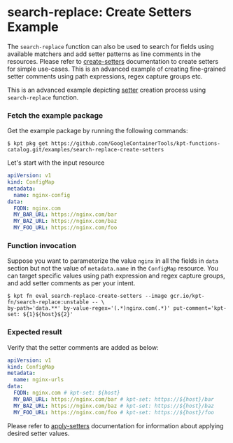# search-replace: Create Setters Example

The `search-replace` function can also be used to search for fields using available matchers
and add setter patterns as line comments in the resources. Please refer to [create-setters] 
documentation to create setters for simple use-cases. This is an advanced example
of creating fine-grained setter comments using path expressions, regex capture groups etc.

This is an advanced example depicting [setter] creation process using `search-replace` function.

### Fetch the example package

Get the example package by running the following commands:

```shell
$ kpt pkg get https://github.com/GoogleContainerTools/kpt-functions-catalog.git/examples/search-replace-create-setters
```

Let's start with the input resource

```yaml
apiVersion: v1
kind: ConfigMap
metadata:
  name: nginx-config
data:
  FQDN: nginx.com
  MY_BAR_URL: https://nginx.com/bar
  MY_BAZ_URL: https://nginx.com/baz
  MY_FOO_URL: https://nginx.com/foo
```

### Function invocation

Suppose you want to parameterize the value `nginx` in all the fields in `data` 
section but not the value of `metadata.name` in the `ConfigMap` resource.
You can target specific values using path expression and regex capture groups, 
and add setter comments as per your intent.

```shell
$ kpt fn eval search-replace-create-setters --image gcr.io/kpt-fn/search-replace:unstable -- \
by-path='data.**' by-value-regex='(.*)nginx.com(.*)' put-comment='kpt-set: ${1}${host}${2}'
```

### Expected result

Verify that the setter comments are added as below:

```yaml
apiVersion: v1
kind: ConfigMap
metadata:
  name: nginx-urls
data:
  FQDN: nginx.com # kpt-set: ${host}
  MY_BAR_URL: https://nginx.com/bar # kpt-set: https://${host}/bar
  MY_BAZ_URL: https://nginx.com/baz # kpt-set: https://${host}/baz
  MY_FOO_URL: https://nginx.com/foo # kpt-set: https://${host}/foo
```

Please refer to [apply-setters] documentation for information about applying desired setter values.

[setter]: https://catalog.kpt.dev/apply-setters/v0.1/
[setters]: https://catalog.kpt.dev/apply-setters/v0.1/
[apply-setters]: https://catalog.kpt.dev/apply-setters/v0.1/
[create-setters]: https://catalog.kpt.dev/create-setters/v0.1/
